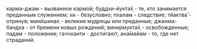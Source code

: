 карма-джам - вызванное кармой; буддхи-йукта̄х̣ - те, кто занимается преданным служением; хи - безусловно; пхалам - следствие; тйактва̄ - отринув; манӣшин̣ах̣ - великие мудрецы или преданные; джанма-бандха - от бремени новых рождений; винирмукта̄х̣ - освобожденные; падам - положение; гаччханти - достигают; ана̄майам - то, где нет страданий.